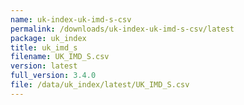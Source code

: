 ```yaml
---
name: uk-index-uk-imd-s-csv
permalink: /downloads/uk-index-uk-imd-s-csv/latest
package: uk_index
title: uk_imd_s
filename: UK_IMD_S.csv
version: latest
full_version: 3.4.0
file: /data/uk_index/latest/UK_IMD_S.csv
---
```

